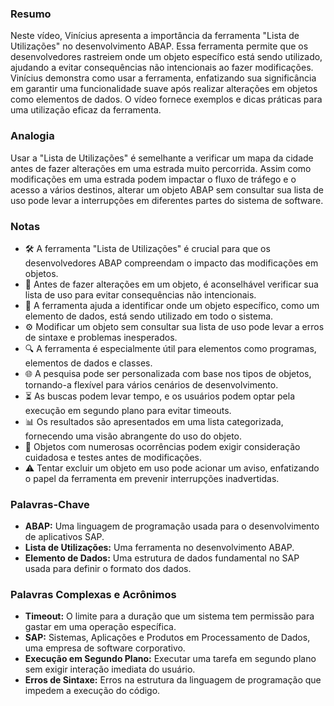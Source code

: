 ### Resumo
Neste vídeo, Vinícius apresenta a importância da ferramenta "Lista de Utilizações" no desenvolvimento ABAP. Essa ferramenta permite que os desenvolvedores rastreiem onde um objeto específico está sendo utilizado, ajudando a evitar consequências não intencionais ao fazer modificações. Vinícius demonstra como usar a ferramenta, enfatizando sua significância em garantir uma funcionalidade suave após realizar alterações em objetos como elementos de dados. O vídeo fornece exemplos e dicas práticas para uma utilização eficaz da ferramenta.

### Analogia
Usar a "Lista de Utilizações" é semelhante a verificar um mapa da cidade antes de fazer alterações em uma estrada muito percorrida. Assim como modificações em uma estrada podem impactar o fluxo de tráfego e o acesso a vários destinos, alterar um objeto ABAP sem consultar sua lista de uso pode levar a interrupções em diferentes partes do sistema de software.

### Notas
- 🛠️ A ferramenta "Lista de Utilizações" é crucial para que os desenvolvedores ABAP compreendam o impacto das modificações em objetos.
- 🔄 Antes de fazer alterações em um objeto, é aconselhável verificar sua lista de uso para evitar consequências não intencionais.
- 🧩 A ferramenta ajuda a identificar onde um objeto específico, como um elemento de dados, está sendo utilizado em todo o sistema.
- ⚙️ Modificar um objeto sem consultar sua lista de uso pode levar a erros de sintaxe e problemas inesperados.
- 🔍 A ferramenta é especialmente útil para elementos como programas, elementos de dados e classes.
- 🌐 A pesquisa pode ser personalizada com base nos tipos de objetos, tornando-a flexível para vários cenários de desenvolvimento.
- ⏳ As buscas podem levar tempo, e os usuários podem optar pela execução em segundo plano para evitar timeouts.
- 📊 Os resultados são apresentados em uma lista categorizada, fornecendo uma visão abrangente do uso do objeto.
- 🚦 Objetos com numerosas ocorrências podem exigir consideração cuidadosa e testes antes de modificações.
- ⚠️ Tentar excluir um objeto em uso pode acionar um aviso, enfatizando o papel da ferramenta em prevenir interrupções inadvertidas.

### Palavras-Chave
- **ABAP:** Uma linguagem de programação usada para o desenvolvimento de aplicativos SAP.
- **Lista de Utilizações:** Uma ferramenta no desenvolvimento ABAP.
- **Elemento de Dados:** Uma estrutura de dados fundamental no SAP usada para definir o formato dos dados.

### Palavras Complexas e Acrônimos
- **Timeout:** O limite para a duração que um sistema tem permissão para gastar em uma operação específica.
- **SAP:** Sistemas, Aplicações e Produtos em Processamento de Dados, uma empresa de software corporativo.
- **Execução em Segundo Plano:** Executar uma tarefa em segundo plano sem exigir interação imediata do usuário.
- **Erros de Sintaxe:** Erros na estrutura da linguagem de programação que impedem a execução do código.
